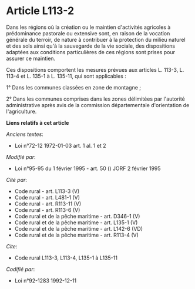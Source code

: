 # Article L113-2

Dans les régions où la création ou le maintien d'activités agricoles à prédominance pastorale ou extensive sont, en raison de
la vocation générale du terroir, de nature à contribuer à la protection du milieu naturel et des sols ainsi qu'à la
sauvegarde de la vie sociale, des dispositions adaptées aux conditions particulières de ces régions sont prises pour assurer
ce maintien.

Ces dispositions comportent les mesures prévues aux articles L. 113-3, L. 113-4 et L. 135-1 à L. 135-11, qui sont
applicables :

1° Dans les communes classées en zone de montagne ;

2° Dans les communes comprises dans les zones délimitées par l'autorité administrative après avis de la commission
départementale d'orientation de l'agriculture.

**Liens relatifs à cet article**

_Anciens textes_:

  - Loi n°72-12 1972-01-03 art. 1 al. 1 et 2

_Modifié par_:

  - Loi n°95-95 du 1 février 1995 - art. 50 () JORF 2 février 1995

_Cité par_:

  - Code rural - art. L113-3 (V)
  - Code rural - art. L481-1 (V)
  - Code rural - art. R113-11 (V)
  - Code rural - art. R113-6 (V)
  - Code rural et de la pêche maritime - art. D346-1 (V)
  - Code rural et de la pêche maritime - art. L135-1 (V)
  - Code rural et de la pêche maritime - art. L142-6 (VD)
  - Code rural et de la pêche maritime - art. R113-4 (V)

_Cite_:

  - Code rural L113-3, L113-4, L135-1 à L135-11

_Codifié par_:

  - Loi n°92-1283 1992-12-11
